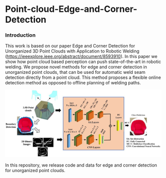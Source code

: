# Point-cloud-Edge-and-Corner-Detection
### Introduction
This work is based on our paper Edge and Corner Detection for Unorganized 3D Point Clouds with Application to Robotic Welding (https://ieeexplore.ieee.org/abstract/document/8593910). In this paper we show how point cloud based perception can push state-of-the-art in robotic welding.  We propose novel methods for edge and corner detection in unorganized point clouds, that can be used for automatic weld seam detection directly from a point cloud. This method proposes a flexible online detection method as opposed to offline planning of welding paths. 

![prediction example](https://github.com/Merium88/Edge-Aware-PointNet/blob/master/doc/method.jpg)

In this repository, we release code and data for edge and corner detection for unorganized point clouds.
